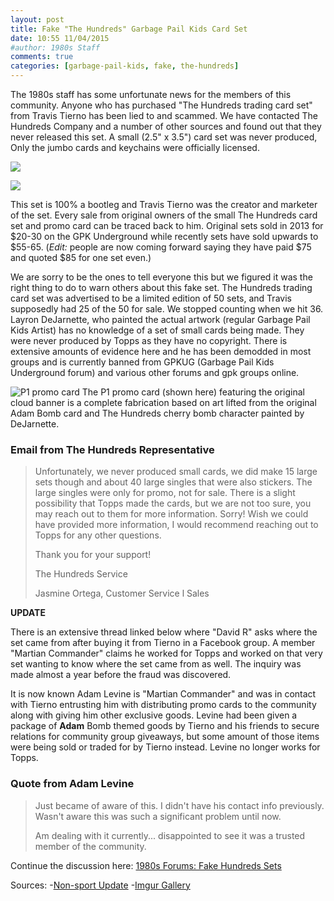 ```yaml
---
layout: post
title: Fake "The Hundreds" Garbage Pail Kids Card Set
date: 10:55 11/04/2015	
#author: 1980s Staff
comments: true
categories: [garbage-pail-kids, fake, the-hundreds]
---
```


The 1980s staff has some unfortunate news for the members of this community. Anyone who has purchased "The Hundreds trading card set" from Travis Tierno has been lied to and scammed. We have contacted The Hundreds Company and a number of other sources and found out that they never released this set. A small (2.5" x 3.5") card set was never produced, Only the jumbo cards and keychains were officially licensed. 

![](http://s14.postimg.org/41o86a50h/GPK_1_A.jpg)

![](http://s27.postimg.org/9tge331c3/GPK_1_B.jpg)

This set is 100% a bootleg and Travis Tierno was the creator and marketer of the set. Every sale from original owners of the small The Hundreds card set and promo card can be traced back to him. Original sets sold in 2013 for $20-30 on the GPK Underground while recently sets have sold upwards to $55-65. (*Edit:* people are now coming forward saying they have paid $75 and quoted $85 for one set even.)

We are sorry to be the ones to tell everyone this but we figured it was the right thing to do to warn others about this fake set. The Hundreds trading card set was advertised to be a limited edition of 50 sets, and Travis supposedly had 25 of the 50 for sale. We stopped counting when we hit 36. Layron DeJarnette, who painted the actual artwork (regular Garbage Pail Kids Artist) has no knowledge of a set of small cards being made. They were never produced by Topps as they have no copyright. There is extensive amounts of evidence here and he has been demodded in most groups and is currently banned from GPKUG (Garbage Pail Kids Underground forum) and various other forums and gpk groups online.

![P1 promo card](http://i.imgur.com/uFVFBmE.jpg)
The P1 promo card (shown here) featuring the original cloud banner is a complete fabrication based on art lifted from the original Adam Bomb card and The Hundreds cherry bomb character painted by DeJarnette.


### Email from The Hundreds Representative

> Unfortunately, we never produced small
> cards, we did make 15 large sets though
> and about 40 large singles that were also
> stickers. The large singles were only for
> promo, not for sale. There is a slight
> possibility that Topps made the cards, but
> we are not too sure, you may reach out to
> them for more information. Sorry! Wish we
> could have provided more information, I
> would recommend reaching out to Topps
> for any other questions.
>
> Thank you for your support!
>
> The Hundreds Service
>
> Jasmine Ortega, Customer Service l Sales

**UPDATE**

There is an extensive thread linked below where "David R" asks where the set came from after buying it from Tierno in a Facebook group. A member "Martian Commander" claims he worked for Topps and worked on that very set wanting to know where the set came from as well. The inquiry was made almost a year before the fraud was discovered. 

It is now known Adam Levine is "Martian Commander" and was in contact with Tierno entrusting him with distributing promo cards to the community along with giving him other exclusive goods. Levine had been given a package of **Adam** Bomb themed goods by Tierno and his friends to secure relations for community group giveaways, but some amount of those items were being sold or traded for by Tierno instead. Levine no longer works for Topps.

### Quote from Adam Levine

>Just became of aware of this. I didn't have his contact info previously. Wasn't aware this was such a significant problem until now.
>
>Am dealing with it currently... disappointed to see it was a trusted member of the community.


Continue the discussion here: <!-- ![](http://i.imgur.com/s42yJYu.png) --> [1980s Forums: Fake Hundreds Sets](http://forum.the19eighties.com/forum/gpk-general-discussion/fake-hundreds-sets/)


Sources:
-[Non-sport Update](http://nonsportupdate.infopop.cc/eve/forums/a/tpc/f/954605353/m/2577004176)
-[Imgur Gallery](http://imgur.com/a/U3MUX)
